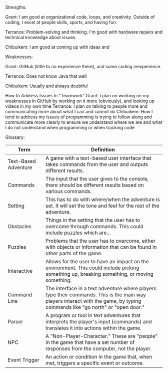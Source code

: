 Strengths: 

Grant: I am good at organizational code, loops, and creativity. Outside of coding, I excel at people skills, sports, and having fun. 

Terrance: Problem-solving and thinking. I'm good with hardware repairs and technical knowledge about issues.

Chibuikem: I am good at coming up with ideas and

Weaknesses: 

Grant: GitHub (little to no experience there), and some coding inexperience. 

Terrance: Does not know Java that well

Chibuikem: Usually and always doubtful

How to Address Issues In "Teamwork"
  Grant: I plan on working on my weaknesses in GitHub by working on it more (obviously), and looking up videos in my own time
  Terrance: I plan on talking to people more and communicating more about what I can and cannot do
  Chibuikem: How I tend to address my issues of programming is trying to follow along and communicate more clearly to ensure we understand where we are and what I do not understand when programming or when tracking code

Glossary:

| Term              | Definition                                                                                                                              |
|-------------------|-----------------------------------------------------------------------------------------------------------------------------------------|
| Text-Based Adventure | A game with a text-based user interface that takes commands from the user and outputs different results.                               |
| Commands           | The input that the user gives to the console, there should be different results based on various commands.                              |
| Setting            | This has to do with where/when the adventure is set. It will set the tone and feel for the rest of the adventure.                       |
| Obstacles          | Things in the setting that the user has to overcome through commands. This could include puzzles which are...                           |
| Puzzles            | Problems that the user has to overcome, either with objects or information that can be found in other parts of the game.                |
| Interactive        | Allows for the user to have an impact on the environment. This could include picking something up, breaking something, or moving something. |
| Command Line       | The interface in a text adventure where players type their commands. This is the main way players interact with the game, by typing commands like "go north" or "open door." |
| Parser             | A program or tool in text adventures that interprets the player's input (commands) and translates it into actions within the game.      |
| NPC                | A "Non-Player-Character." These are "people" in the game that have a set number of responses from the computer, not the player.         |
| Event Trigger      | An action or condition in the game that, when met, triggers a specific event or outcome.                                                |

  
